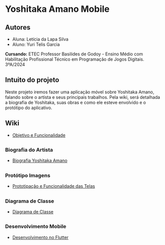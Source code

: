 # Yoshitaka Amano Mobile
## Autores

- Aluna: Letícia da Lapa Silva
- Aluno: Yuri Telis Garcia

**Cursando:** ETEC Professor Basilides de Godoy - Ensino Médio com Habilitação Profissional Técnico em Programação de Jogos Digitais. 3ºA/2024

## Intuito do projeto
Neste projeto iremos fazer uma aplicação móvel sobre Yoshitaka Amano, falando sobre o artista e seus principais trabalhos. Pela wiki, será detalhada a biografia de Yoshitaka, suas obras e como ele esteve envolvido e o protótipo do aplicativo.

## Wiki
- <a href="https://github.com/LehLapa/YoshitakaAmanoMobile/wiki"> Objetivo e Funcionalidade </a>

##

### Biografia do Artista

- <a href="https://github.com/LehLapa/YoshitakaAmanoMobile/wiki/Biografia"> Biografia Yoshitaka Amano </a>

##

### Protótipo Imagens

- <a href="https://github.com/LehLapa/YoshitakaAmanoMobile/wiki/Protótipo"> Prototipação e Funcionalidade das Telas </a>

##

### Diagrama de Classe
- <a href="https://github.com/LehLapa/YoshitakaAmanoMobile/wiki/Diagrama-de-Classe"> Diagrama de Classe </a>

##

### Desenvolvimento Mobile
- <a href="https://github.com/LehLapa/YoshitakaAmanoMobile/wiki/Desenvolvimento-no-Flutter"> Desenvolvimento no Flutter </a>
